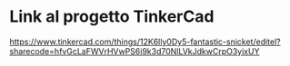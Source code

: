 
# Link al progetto TinkerCad
https://www.tinkercad.com/things/12K6lly0Dy5-fantastic-snicket/editel?sharecode=hfvGcLaFWVrHVwPS6i9k3d70NlLVkJdkwCrpO3yixUY
 
 
